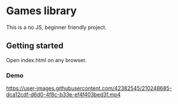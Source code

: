 # Games library 

This is a no JS, beginner friendly project.

## Getting started

Open index.html on any browser.

### Demo

https://user-images.githubusercontent.com/42382545/210248685-dca12cdf-d6d0-4f8c-b33e-ef4f403bed3f.mp4

